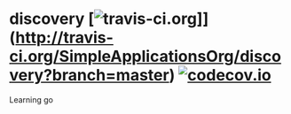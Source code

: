 # discovery [![travis-ci.org](https://travis-ci.org/SimpleApplicationsOrg/discovery.svg?branch=master)]](http://travis-ci.org/SimpleApplicationsOrg/discovery?branch=master)  [![codecov.io](http://codecov.io/github/SimpleApplicationsOrg/discovery/coverage.svg?branch=master)](http://codecov.io/github/SimpleApplicationsOrg/discovery?branch=master)
Learning go

